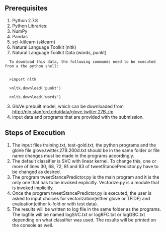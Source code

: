 Prerequisites
-------------

1.	Python 2.7.8
2.	Python Libraries:
  1.	NumPy
  2.	Pandas
  3.	sci-kitlearn (sklearn)
  4.	Natural Language Toolkit (nltk)
  5.	Natural Language Toolkit Data (words, punkt)
  
      To download this data, the following commands need to be executed from a the python shell:
      

      >import nltk

      >nltk.download('punkt')

      >nltk.download('words')


3.	GloVe prebuilt model, which can be downloaded from http://nlp.stanford.edu/data/glove.twitter.27B.zip
4.	Input data and programs that are provided with the submission.

Steps of Execution
------------------

1.	The input files training.txt, test-gold.txt, the python programs and the gloVe file glove.twitter.27B.200d.txt should be in the same folder or file name changes must be made in the programs accordingly.
2.	The default classifier is SVC with linear kernel. To change this, one or more of lines 30, 68, 72, 81 and 83 of tweetStancePredictor.py have to be changed as desired.
3.	The program tweetStancePredictor.py  is the main program and it is the only one that has to be invoked explicitly. Vectorize.py  is a module that is invoked implicitly.
4.	Once the program tweetStancePredictor.py  is executed, the user is asked to input choices for vectorization(either glove or TFIDF) and evaluation(either k-fold or with test data).
5.	The results will be written to log file in the same folder as the programs. The logfile will be named logSVC.txt or logRFC.txt or logGBC.txt depending on what classifier was used. The results will be printed on the console as well.
